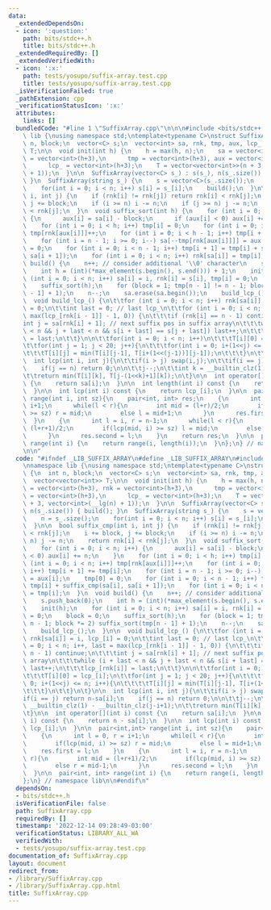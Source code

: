 ```yaml
---
data:
  _extendedDependsOn:
  - icon: ':question:'
    path: bits/stdc++.h
    title: bits/stdc++.h
  _extendedRequiredBy: []
  _extendedVerifiedWith:
  - icon: ':x:'
    path: tests/yosupo/suffix-array.test.cpp
    title: tests/yosupo/suffix-array.test.cpp
  _isVerificationFailed: true
  _pathExtension: cpp
  _verificationStatusIcon: ':x:'
  attributes:
    links: []
  bundledCode: "#line 1 \"SuffixArray.cpp\"\n\n\n#include <bits/stdc++.h>\n\nnamespace\
    \ lib {\nusing namespace std;\ntemplate<typename C>\nstruct SuffixArray {\n  int\
    \ n, block;\n  vector<C> s;\n  vector<int> sa, rnk, tmp, aux, lcp_;\n  vector<vector<int>>\
    \ T;\n\n  void init(int h) {\n    h = max(h, n);\n    sa = vector<int>(h+3), rnk\
    \ = vector<int>(h+3),\n      tmp = vector<int>(h+3), aux = vector<int>(h+3),\n\
    \      lcp_ = vector<int>(h+3);\n    T = vector<vector<int>>(n + 3, vector<int>(__lg(n)\
    \ + 1));\n  }\n\n  SuffixArray(vector<C> s_) : s(s_), n(s_.size()) { build();\
    \ }\n  SuffixArray(string s_) {\n    s = vector<C>(s_.size());\n    n = s_.size();\n\
    \    for(int i = 0; i < n; i++) s[i] = s_[i];\n    build();\n  }\n\n  bool suffix_cmp(int\
    \ i, int j) {\n    if (rnk[i] != rnk[j]) return rnk[i] < rnk[j];\n    i += block,\
    \ j += block;\n    if (i >= n) i -= n;\n    if (j >= n) j -= n;\n    return rnk[i]\
    \ < rnk[j];\n  }\n  void suffix_sort(int h) {\n    for (int i = 0; i < n; i++)\
    \ {\n      aux[i] = sa[i] - block;\n      if (aux[i] < 0) aux[i] += n;\n    }\n\
    \    for (int i = 0; i < h; i++) tmp[i] = 0;\n    for (int i = 0; i < n; i++)\
    \ tmp[rnk[aux[i]]]++;\n    for (int i = 0; i < h - 1; i++) tmp[i + 1] += tmp[i];\n\
    \    for (int i = n - 1; i >= 0; i--) sa[--tmp[rnk[aux[i]]]] = aux[i];\n    tmp[0]\
    \ = 0;\n    for (int i = 0; i < n - 1; i++) tmp[i + 1] = tmp[i] + suffix_cmp(sa[i],\
    \ sa[i + 1]);\n    for (int i = 0; i < n; i++) rnk[sa[i]] = tmp[i];\n  }\n  void\
    \ build() {\n    n++; // consider additional '\\0' character\n    s.push_back(0);\n\
    \    int h = (int)(*max_element(s.begin(), s.end())) + 1;\n    init(h);\n    for\
    \ (int i = 0; i < n; i++) sa[i] = i, rnk[i] = s[i], tmp[i] = 0;\n    block = 0;\n\
    \    suffix_sort(h);\n    for (block = 1; tmp[n - 1] != n - 1; block *= 2) suffix_sort(tmp[n\
    \ - 1] + 1);\n    n--;\n    sa.erase(sa.begin());\n    build_lcp_();\n  }\n\n\
    \  void build_lcp_() {\n\t\tfor (int i = 0; i < n; i++) rnk[sa[i]] = i, lcp_[i]\
    \ = 0;\n\t\tint last = 0; // last lcp_\n\t\tfor (int i = 0; i < n; i++, last =\
    \ max(lcp_[rnk[i - 1]] - 1, 0)) {\n\t\t\tif (rnk[i] == n - 1) continue;\n\t\t\t\
    int j = sa[rnk[i] + 1]; // next suffix pos in suffix array\n\t\t\twhile (i + last\
    \ < n && j + last < n && s[i + last] == s[j + last]) last++;\n\t\t\tlcp_[rnk[i]]\
    \ = last;\n\t\t}\n\n\t\tfor(int i = 0; i < n; i++)\n\t\t\tT[i][0] = lcp_[i];\n\
    \t\tfor(int j = 1; j < 20; j++){\n\t\t\tfor(int i = 0; i+(1<<j) <= n; i++){\n\t\
    \t\t\tT[i][j] = min(T[i][j-1], T[i+(1<<(j-1))][j-1]);\n\t\t\t}\n\t\t}\n\t}\n\n\
    \  int lcp(int i, int j){\n\t\tif(i > j) swap(i,j);\n\t\tif(i == j) return n-sa[i];\n\
    \    if(j == n) return 0;\n\n\t\tj--;\n\t\tint k = __builtin_clz(1) - __builtin_clz(j-i+1);\n\
    \t\treturn min(T[i][k], T[j-(1<<k)+1][k]);\n\t}\n\n  int operator[](int i) const\
    \ {\n    return sa[i];\n  }\n\n  int length(int i) const {\n    return n - sa[i];\n\
    \  }\n\n  int lcp(int i) const {\n    return lcp_[i];\n  }\n\n  pair<int,int>\
    \ range(int i, int sz){\n    pair<int, int> res;\n    {\n      int l = 0, r =\
    \ i+1;\n      while(l < r){\n        int mid = (l+r)/2;\n        if(lcp(mid, i)\
    \ >= sz) r = mid;\n        else l = mid+1;\n      }\n      res.first = l;\n  \
    \  }\n    {\n      int l = i, r = n-1;\n      while(l < r){\n        int mid =\
    \ (l+r+1)/2;\n        if(lcp(mid, i) >= sz) l = mid;\n        else r = mid-1;\n\
    \      }\n      res.second = l;\n    }\n    return res;\n  }\n\n  pair<int, int>\
    \ range(int i) {\n    return range(i, length(i));\n  }\n};\n} // namespace lib\n\
    \n\n"
  code: "#ifndef _LIB_SUFFIX_ARRAY\n#define _LIB_SUFFIX_ARRAY\n#include <bits/stdc++.h>\n\
    \nnamespace lib {\nusing namespace std;\ntemplate<typename C>\nstruct SuffixArray\
    \ {\n  int n, block;\n  vector<C> s;\n  vector<int> sa, rnk, tmp, aux, lcp_;\n\
    \  vector<vector<int>> T;\n\n  void init(int h) {\n    h = max(h, n);\n    sa\
    \ = vector<int>(h+3), rnk = vector<int>(h+3),\n      tmp = vector<int>(h+3), aux\
    \ = vector<int>(h+3),\n      lcp_ = vector<int>(h+3);\n    T = vector<vector<int>>(n\
    \ + 3, vector<int>(__lg(n) + 1));\n  }\n\n  SuffixArray(vector<C> s_) : s(s_),\
    \ n(s_.size()) { build(); }\n  SuffixArray(string s_) {\n    s = vector<C>(s_.size());\n\
    \    n = s_.size();\n    for(int i = 0; i < n; i++) s[i] = s_[i];\n    build();\n\
    \  }\n\n  bool suffix_cmp(int i, int j) {\n    if (rnk[i] != rnk[j]) return rnk[i]\
    \ < rnk[j];\n    i += block, j += block;\n    if (i >= n) i -= n;\n    if (j >=\
    \ n) j -= n;\n    return rnk[i] < rnk[j];\n  }\n  void suffix_sort(int h) {\n\
    \    for (int i = 0; i < n; i++) {\n      aux[i] = sa[i] - block;\n      if (aux[i]\
    \ < 0) aux[i] += n;\n    }\n    for (int i = 0; i < h; i++) tmp[i] = 0;\n    for\
    \ (int i = 0; i < n; i++) tmp[rnk[aux[i]]]++;\n    for (int i = 0; i < h - 1;\
    \ i++) tmp[i + 1] += tmp[i];\n    for (int i = n - 1; i >= 0; i--) sa[--tmp[rnk[aux[i]]]]\
    \ = aux[i];\n    tmp[0] = 0;\n    for (int i = 0; i < n - 1; i++) tmp[i + 1] =\
    \ tmp[i] + suffix_cmp(sa[i], sa[i + 1]);\n    for (int i = 0; i < n; i++) rnk[sa[i]]\
    \ = tmp[i];\n  }\n  void build() {\n    n++; // consider additional '\\0' character\n\
    \    s.push_back(0);\n    int h = (int)(*max_element(s.begin(), s.end())) + 1;\n\
    \    init(h);\n    for (int i = 0; i < n; i++) sa[i] = i, rnk[i] = s[i], tmp[i]\
    \ = 0;\n    block = 0;\n    suffix_sort(h);\n    for (block = 1; tmp[n - 1] !=\
    \ n - 1; block *= 2) suffix_sort(tmp[n - 1] + 1);\n    n--;\n    sa.erase(sa.begin());\n\
    \    build_lcp_();\n  }\n\n  void build_lcp_() {\n\t\tfor (int i = 0; i < n; i++)\
    \ rnk[sa[i]] = i, lcp_[i] = 0;\n\t\tint last = 0; // last lcp_\n\t\tfor (int i\
    \ = 0; i < n; i++, last = max(lcp_[rnk[i - 1]] - 1, 0)) {\n\t\t\tif (rnk[i] ==\
    \ n - 1) continue;\n\t\t\tint j = sa[rnk[i] + 1]; // next suffix pos in suffix\
    \ array\n\t\t\twhile (i + last < n && j + last < n && s[i + last] == s[j + last])\
    \ last++;\n\t\t\tlcp_[rnk[i]] = last;\n\t\t}\n\n\t\tfor(int i = 0; i < n; i++)\n\
    \t\t\tT[i][0] = lcp_[i];\n\t\tfor(int j = 1; j < 20; j++){\n\t\t\tfor(int i =\
    \ 0; i+(1<<j) <= n; i++){\n\t\t\t\tT[i][j] = min(T[i][j-1], T[i+(1<<(j-1))][j-1]);\n\
    \t\t\t}\n\t\t}\n\t}\n\n  int lcp(int i, int j){\n\t\tif(i > j) swap(i,j);\n\t\t\
    if(i == j) return n-sa[i];\n    if(j == n) return 0;\n\n\t\tj--;\n\t\tint k =\
    \ __builtin_clz(1) - __builtin_clz(j-i+1);\n\t\treturn min(T[i][k], T[j-(1<<k)+1][k]);\n\
    \t}\n\n  int operator[](int i) const {\n    return sa[i];\n  }\n\n  int length(int\
    \ i) const {\n    return n - sa[i];\n  }\n\n  int lcp(int i) const {\n    return\
    \ lcp_[i];\n  }\n\n  pair<int,int> range(int i, int sz){\n    pair<int, int> res;\n\
    \    {\n      int l = 0, r = i+1;\n      while(l < r){\n        int mid = (l+r)/2;\n\
    \        if(lcp(mid, i) >= sz) r = mid;\n        else l = mid+1;\n      }\n  \
    \    res.first = l;\n    }\n    {\n      int l = i, r = n-1;\n      while(l <\
    \ r){\n        int mid = (l+r+1)/2;\n        if(lcp(mid, i) >= sz) l = mid;\n\
    \        else r = mid-1;\n      }\n      res.second = l;\n    }\n    return res;\n\
    \  }\n\n  pair<int, int> range(int i) {\n    return range(i, length(i));\n  }\n\
    };\n} // namespace lib\n\n#endif\n"
  dependsOn:
  - bits/stdc++.h
  isVerificationFile: false
  path: SuffixArray.cpp
  requiredBy: []
  timestamp: '2022-12-14 09:28:49-03:00'
  verificationStatus: LIBRARY_ALL_WA
  verifiedWith:
  - tests/yosupo/suffix-array.test.cpp
documentation_of: SuffixArray.cpp
layout: document
redirect_from:
- /library/SuffixArray.cpp
- /library/SuffixArray.cpp.html
title: SuffixArray.cpp
---
```

